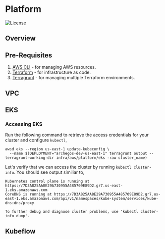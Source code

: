 # Platform
[![License](https://img.shields.io/badge/license-MIT-blue.svg?style=flat)](http://www.opensource.org/licenses/MIT)

## Overview

## Pre-Requisites
1. [AWS CLI](https://aws.amazon.com/cli/) - for managing AWS resources.
2. [Terraform](https://www.terraform.io) - for infrastructure as code.
3. [Terragrunt](https://terragrunt.gruntwork.io/) - for managing multiple Terraform environments.
 
## VPC

## EKS

### Accessing EKS

Run the following command to retrieve the access credentials for your cluster and configure `kubectl`, 
```shell
awsd eks --region us-east-1 update-kubeconfig \
  --name $(DEPLOYMENT="archegos-dev-us-east-1" terragrunt output --terragrunt-working-dir infra/aws/platform/eks -raw cluster_name)
```

Let's verify that we can access the cluster by running `kubectl cluster-info`. You should see output similiar to,

```
Kubernetes control plane is running at https://7D3A825AA8E29A730955A485709E89D2.gr7.us-east-1.eks.amazonaws.com
CoreDNS is running at https://7D3A825AA8E29A730955A485709E89D2.gr7.us-east-1.eks.amazonaws.com/api/v1/namespaces/kube-system/services/kube-dns:dns/proxy

To further debug and diagnose cluster problems, use 'kubectl cluster-info dump'.
```

## Kubeflow